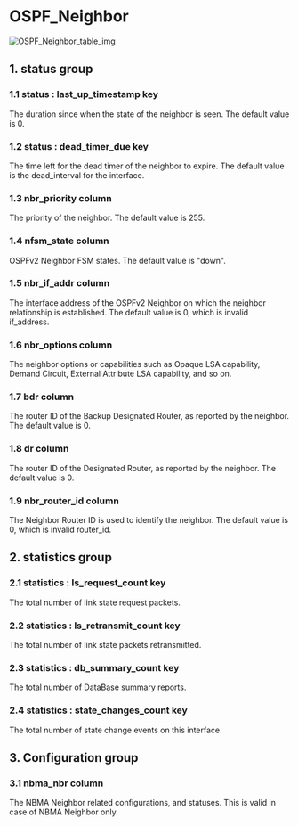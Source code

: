 # OSPF_Neighbor

![OSPF_Neighbor_table_img](http://www.plantuml.com/plantuml/img/0IO1sVv0StHXSdHrRMmAT6zdPNHePN8WUmfZR65pSo1FKr16NqvbQMTeOczo2cDiONDp84zJK4PVJa9DGLzEPMbdQ69lSWfZR65pSo1FKr16NqbkT6LoPc5ZPGfz2azJK4PVJcLfPsXYRt8WF2rrBI1FKr16NqbkT6LoPc5ZPGfFKr16NqvbQMTeOczo82vaBZuWJrDGHbzEGar1NqvbQMTeOczo2cXfP6KWOsboOsnb2cXfP6KWRMLjOcLoSmfiPMTbRcGWScbdQ7GAOszkT6bkTMzp86nfRcKWBI0yOZvpT79lRcSyBs8-879bPcLoPMvZPGfaRtHqPMGWR6bkPI0j83nfFdTbOMiyBsa-879bPcLoPMvZPGfbRcHiPMTbRcGAG6LkP7LjR0e0)

## 1. status group

### 1.1 status : last_up_timestamp key

The duration since when the state of the neighbor is seen. The default value is
0.

### 1.2 status : dead_timer_due key

The time left for the dead timer of the neighbor to expire. The default value is
the dead_interval for the interface.

### 1.3 nbr_priority column

The priority of the neighbor. The default value is 255.

### 1.4 nfsm_state column

OSPFv2 Neighbor FSM states. The default value is "down".

### 1.5 nbr_if_addr column

The interface address of the OSPFv2 Neighbor on which the neighbor relationship
is established. The default value is 0, which is invalid if_address.

### 1.6 nbr_options column

The neighbor options or capabilities such as Opaque LSA capability, Demand
Circuit, External Attribute LSA capability, and so on.

### 1.7 bdr column

The router ID of the Backup Designated Router, as reported by the neighbor. The
default value is 0.

### 1.8 dr column

The router ID of the Designated Router, as reported by the neighbor. The default
value is 0.

### 1.9 nbr_router_id column

The Neighbor Router ID is used to identify the neighbor. The default value is 0,
which is invalid router_id.

## 2. statistics group

### 2.1 statistics : ls_request_count key

The total number of link state request packets.

### 2.2 statistics : ls_retransmit_count key

The total number of link state packets retransmitted.

### 2.3 statistics : db_summary_count key

The total number of DataBase summary reports.

### 2.4 statistics : state_changes_count key

The total number of state change events on this interface.

## 3. Configuration group

### 3.1 nbma_nbr column

The NBMA Neighbor related configurations, and statuses. This is valid in case of
NBMA Neighbor only.


